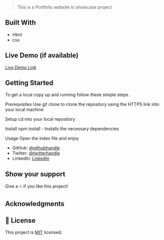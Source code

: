 

> This is a Portfolio website to showcase project


## Built With

- Html
- css


## Live Demo (if available)

[Live Demo Link](https://livedemo.com)


## Getting Started

To get a local copy up and running follow these simple steps.

Prerequisites
Use git clone to clone the repository using the HTTPS link into your local machine

Setup
cd into your local repository

Install
npm install - Installs the necessary dependencies

Usage
Open the index file and enjoy




- GitHub: [@githubhandle]()
- Twitter: [@twitterhandle](https://twitter.com/SchoolsAfrikana)
- LinkedIn: [LinkedIn](https://www.linkedin.com/in/okonkwo-echezona-4b92181b0/)






## Show your support

Give a ⭐️ if you like this project!

## Acknowledgments



## 📝 License

This project is [MIT](./LICENSE) licensed.

